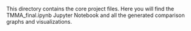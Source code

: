 This directory contains the core project files. Here you will find the TMMA_final.ipynb Jupyter Notebook and all the generated comparison graphs and visualizations.
